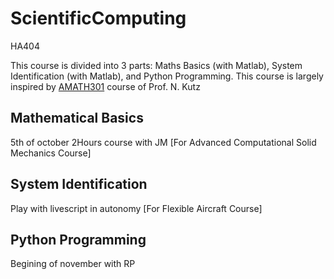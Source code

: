 # ScientificComputing
HA404


This course is divided into 3 parts: Maths Basics (with Matlab), System Identification (with Matlab), and Python Programming.
This course is largely inspired by [AMATH301](https://courses.washington.edu/am301/) course of Prof. N. Kutz 


## Mathematical Basics 
5th of october 2Hours course with JM  [For Advanced Computational Solid Mechanics Course]

## System Identification 
Play with livescript in autonomy [For Flexible Aircraft Course]

## Python Programming
Begining of november with RP 

